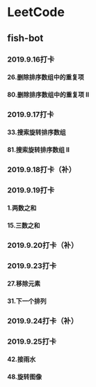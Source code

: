 ﻿# LeetCode
## fish-bot
### 2019.9.16打卡
#### 26.删除排序数组中的重复项
#### 80.删除排序数组中的重复项 II

### 2019.9.17打卡
#### 33.搜索旋转排序数组
#### 81.搜索旋转排序数组 II

### 2019.9.18打卡（补）

### 2019.9.19打卡
#### 1.两数之和
#### 15.三数之和

### 2019.9.20打卡（补）

### 2019.9.23打卡
#### 27.移除元素
#### 31.下一个排列

### 2019.9.24打卡（补）

### 2019.9.25打卡
#### 42.接雨水
#### 48.旋转图像

